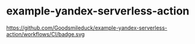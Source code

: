 # example-yandex-serverless-action

https://github.com/Goodsmileduck/example-yandex-serverless-action/workflows/CI/badge.svg
